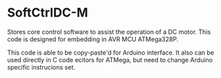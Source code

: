 # SoftCtrlDC-M
Stores core control software to assist the operation of a DC motor. This code is designed for embedding in AVR MCU ATMega328P.

This code is able to be copy-paste'd for Arduino interface.
It also can be used directly in C code ecitors for ATMega, but need to change Arduino specific instrucions set.
